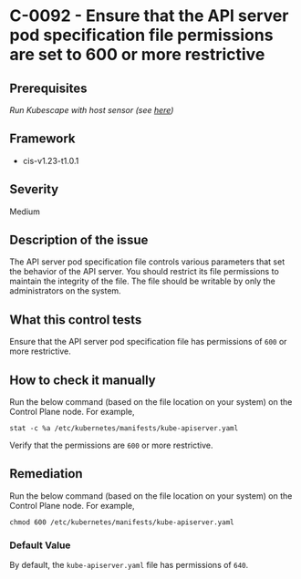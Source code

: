 # C-0092 - Ensure that the API server pod specification file permissions are set to 600 or more restrictive

## Prerequisites
 *Run Kubescape with host sensor (see [here](https://hub.armo.cloud/docs/host-sensor))*
 
## Framework
* cis-v1.23-t1.0.1
 
## Severity
Medium

## Description of the issue
The API server pod specification file controls various parameters that set the behavior of the API server. You should restrict its file permissions to maintain the integrity of the file. The file should be writable by only the administrators on the system.
 
## What this control tests 
Ensure that the API server pod specification file has permissions of `600` or more restrictive.
 
## How to check it manually 
Run the below command (based on the file location on your system) on the Control Plane node. For example,

 
```
stat -c %a /etc/kubernetes/manifests/kube-apiserver.yaml

```
 Verify that the permissions are `600` or more restrictive.
 
## Remediation
Run the below command (based on the file location on your system) on the Control Plane node. For example,

 
```
chmod 600 /etc/kubernetes/manifests/kube-apiserver.yaml

```
 
### Default Value
By default, the `kube-apiserver.yaml` file has permissions of `640`.
 
